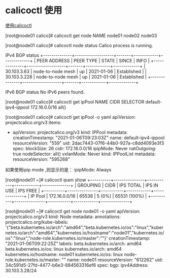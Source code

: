 

# calicoctl 使用

[使用calicoctl](https://www.cnblogs.com/ding2016/p/10785892.html)



[root@node01 calico]# calicoctl get node
NAME
node01
node02
node03


[root@node01 calico]# calicoctl node status
Calico process is running.

IPv4 BGP status
+--------------+-------------------+-------+------------+-------------+
| PEER ADDRESS |     PEER TYPE     | STATE |   SINCE    |    INFO     |
+--------------+-------------------+-------+------------+-------------+
| 30.103.3.63  | node-to-node mesh | up    | 2021-01-06 | Established |
| 30.103.3.228 | node-to-node mesh | up    | 2021-01-06 | Established |
+--------------+-------------------+-------+------------+-------------+

IPv6 BGP status
No IPv6 peers found.


[root@node01 calico]# calicoctl get ipPool
NAME                  CIDR            SELECTOR
default-ipv4-ippool   172.16.0.0/16   all()

[root@node01 calico]# calicoctl get ipPool -o yaml
apiVersion: projectcalico.org/v3
items:
- apiVersion: projectcalico.org/v3
  kind: IPPool
  metadata:
    creationTimestamp: "2021-01-06T09:23:03Z"
    name: default-ipv4-ippool
    resourceVersion: "559"
    uid: 2dac7443-07f6-44b0-927a-c8dd4093e3f3
  spec:
    blockSize: 26
    cidr: 172.16.0.0/16
    ipipMode: Never
    natOutgoing: true
    nodeSelector: all()
    vxlanMode: Never
kind: IPPoolList
metadata:
  resourceVersion: "595268"



如果使用ipip mode ,则显示的是： ipipMode: Always




[root@node01 ~]# calicoctl ipam show
+----------+---------------+-----------+------------+--------------+
| GROUPING |     CIDR      | IPS TOTAL | IPS IN USE |   IPS FREE   |
+----------+---------------+-----------+------------+--------------+
| IP Pool  | 172.16.0.0/16 |     65536 | 5 (0%)     | 65531 (100%) |
+----------+---------------+-----------+------------+--------------+

[root@node01 ~]# calicoctl get node node01 -o yaml
apiVersion: projectcalico.org/v3
kind: Node
metadata:
  annotations:
    projectcalico.org/kube-labels: '{"beta.kubernetes.io/arch":"amd64","beta.kubernetes.io/os":"linux","kubernetes.io/arch":"amd64","kubernetes.io/hostname":"node01","kubernetes.io/os":"linux","node-role.kubernetes.io/master":""}'
  creationTimestamp: "2021-01-06T09:22:25Z"
  labels:
    beta.kubernetes.io/arch: amd64
    beta.kubernetes.io/os: linux
    kubernetes.io/arch: amd64
    kubernetes.io/hostname: node01
    kubernetes.io/os: linux
    node-role.kubernetes.io/master: ""
  name: node01
  resourceVersion: "612262"
  uid: 34c591d5-27fd-4477-b6e3-884563316ef6
spec:
  bgp:
    ipv4Address: 30.103.3.28/24

